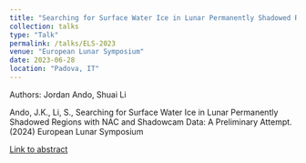```yaml
---
title: "Searching for Surface Water Ice in Lunar Permanently Shadowed Regions with NAC and Shadowcam Data: A Preliminary Attempt (*)"
collection: talks
type: "Talk"
permalink: /talks/ELS-2023
venue: "European Lunar Symposium"
date: 2023-06-28
location: "Padova, IT"
---
```


Authors: Jordan Ando, Shuai Li

Ando, J.K., Li, S.,  Searching for Surface Water Ice in Lunar Permanently Shadowed Regions with NAC and Shadowcam Data: A Preliminary Attempt. (2024) European Lunar Symposium 

[Link to abstract](https://www.hou.usra.edu/meetings/lpsc2024/pdf/1599.pdf)



